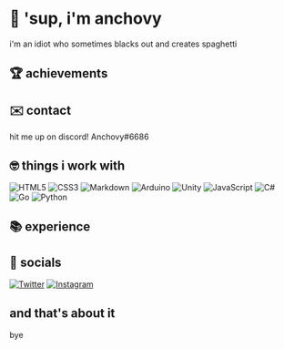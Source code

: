 # 👋 'sup, i'm anchovy

i'm an idiot who sometimes blacks out and creates spaghetti 

## 🏆 achievements

## ✉️ contact

hit me up on discord! Anchovy#6686

## 🤓 things i work with

![HTML5](https://img.shields.io/badge/html5-%23E34F26.svg?style=for-the-badge&logo=html5&logoColor=white) ![CSS3](https://img.shields.io/badge/css3-%231572B6.svg?style=for-the-badge&logo=css3&logoColor=white) ![Markdown](https://img.shields.io/badge/markdown-%23000000.svg?style=for-the-badge&logo=markdown&logoColor=white) ![Arduino](https://img.shields.io/badge/-Arduino-00979D?style=for-the-badge&logo=Arduino&logoColor=white) ![Unity](https://img.shields.io/badge/unity-%23000000.svg?style=for-the-badge&logo=unity&logoColor=white) ![JavaScript](https://img.shields.io/badge/javascript-%23323330.svg?style=for-the-badge&logo=javascript&logoColor=%23F7DF1E) ![C#](https://img.shields.io/badge/c%23-%23239120.svg?style=for-the-badge&logo=c-sharp&logoColor=white) ![Go](https://img.shields.io/badge/go-%2300ADD8.svg?style=for-the-badge&logo=go&logoColor=white) ![Python](https://img.shields.io/badge/python-3670A0?style=for-the-badge&logo=python&logoColor=ffdd54)

## 📚 experience

## 📢 socials

[![Twitter](https://img.shields.io/badge/Twitter-1DA1F2?style=for-the-badge&logo=twitter&logoColor=white)](https://www.twitter.com/anchovydev) [![Instagram](https://img.shields.io/badge/Instagram-E4405F?style=for-the-badge&logo=instagram&logoColor=white)](https://www.instagram.com/anchovydev808)

## and that's about it

bye
